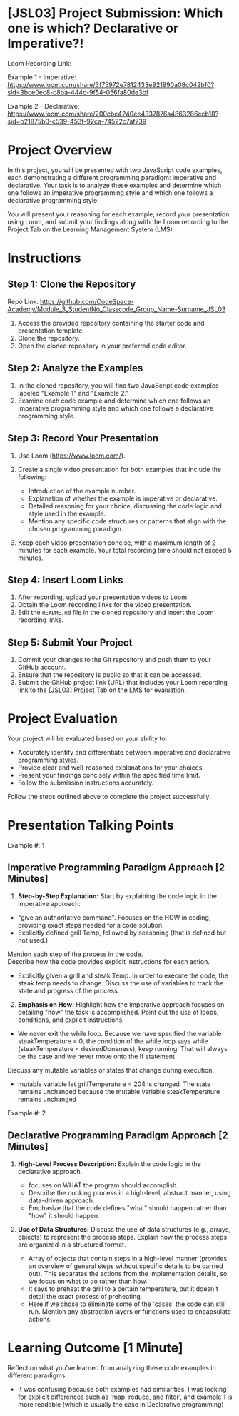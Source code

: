 # [JSL03] Project Submission: Which one is which? Declarative or Imperative?!

Loom Recording Link: 

Example 1 - Imperative:
https://www.loom.com/share/3f75972e7812433e921990a08c042bf0?sid=3bce0ec8-c8ba-444c-9f54-056fa80de3bf

Example 2 - Declarative:
https://www.loom.com/share/200cbc4240ee4337876a4863286ecb18?sid=b21875b0-c539-453f-92ca-74522c7af739

# Project Overview

In this project, you will be presented with two JavaScript code examples, each demonstrating a different programming paradigm: imperative and declarative. Your task is to analyze these examples and determine which one follows an imperative programming style and which one follows a declarative programming style. 

You will present your reasoning for each example, record your presentation using Loom, and submit your findings along with the Loom recording to the Project Tab on the Learning Management System (LMS).

# Instructions

## Step 1: Clone the Repository

Repo Link: https://github.com/CodeSpace-Academy/Module_3_StudentNo_Classcode_Group_Name-Surname_JSL03

1. Access the provided repository containing the starter code and presentation template.
2. Clone the repository.
3. Open the cloned repository in your preferred code editor.

## Step 2: Analyze the Examples

1. In the cloned repository, you will find two JavaScript code examples labeled "Example 1" and "Example 2."
2. Examine each code example and determine which one follows an imperative programming style and which one follows a declarative programming style.

## Step 3: Record Your Presentation

1. Use Loom (https://www.loom.com/).
2. Create a single video presentation for both examples that include the following:

   - Introduction of the example number.
   - Explanation of whether the example is imperative or declarative.
   - Detailed reasoning for your choice, discussing the code logic and style used in the example.
   - Mention any specific code structures or patterns that align with the chosen programming paradigm.
   
3. Keep each video presentation concise, with a maximum length of 2 minutes for each example. Your total recording time should not exceed 5 minutes.

## Step 4: Insert Loom Links

1. After recording, upload your presentation videos to Loom.
2. Obtain the Loom recording links for the video presentation.
3. Edit the `README.md` file in the cloned repository and insert the Loom recording links.
   
## Step 5: Submit Your Project
1. Commit your changes to the Git repository and push them to your GitHub account.
2. Ensure that the repository is public so that it can be accessed.
3. Submit the GitHub project link (URL) that includes your Loom recording link to the [JSL03] Project Tab on the LMS for evaluation.

# Project Evaluation

Your project will be evaluated based on your ability to:

- Accurately identify and differentiate between imperative and declarative programming styles.
- Provide clear and well-reasoned explanations for your choices.
- Present your findings concisely within the specified time limit.
- Follow the submission instructions accurately.

Follow the steps outlined above to complete the project successfully.

# Presentation Talking Points

Example #: 1

## Imperative Programming Paradigm Approach [2 Minutes]
1. **Step-by-Step Explanation:** Start by explaining the code logic in the imperative approach:
 - "give an authoritative command". Focuses on the HOW in coding, providing exact steps needed for a code solution. 
 - Explicitly defined grill Temp, followed by seasoning (that is defined but not used.)
 
   
Mention each step of the process in the code.   
Describe how the code provides explicit instructions for each action.
- Explicitly given a grill and steak Temp. In order to execute the code, the steak temp needs to change.
Discuss the use of variables to track the state and progress of the process.


2. **Emphasis on How:** Highlight how the imperative approach focuses on detailing "how" the task is accomplished.
Point out the use of loops, conditions, and explicit instructions.
- We never exit the while loop. Because we have specified the variable steakTemperature = 0, the condition of the while loop says while (steakTemperature < desiredDoneness), keep running. That will always be the case and we never move onto the If statement

Discuss any mutable variables or states that change during execution.
- mutable variable let grillTemperature = 204 is changed. The state remains unchanged because the mutable variable steakTemperature remains unchanged


Example #: 2

## Declarative Programming Paradigm Approach [2 Minutes]
1. **High-Level Process Description:** Explain the code logic in the declarative approach.
   - focuses on WHAT the program should accomplish.
   - Describe the cooking process in a high-level, abstract manner, using data-driven approach.
   - Emphasize that the code defines "what" should happen rather than "how" it should happen.

2. **Use of Data Structures:** Discuss the use of data structures (e.g., arrays, objects) to represent the process steps.
Explain how the process steps are organized in a structured format.
   - Array of objects that contain steps in a high-level manner (provides an overview of general steps without specific details to be carried out). This separates the actions from the implementation details, so we focus on what to do rather than how.
   - it says to preheat the grill to a certain temperature, but it doesn't detail the exact process of preheating.
   - Here if we chose to eliminate some of the 'cases' the code can still run.
Mention any abstraction layers or functions used to encapsulate actions.

# Learning Outcome [1 Minute]
Reflect on what you've learned from analyzing these code examples in different paradigms.
 - It was confusing because both examples had similarities. I was looking for explicit differences such as 'map, reduce, and filter', and example 1 is more readable (which is usually the case in Declarative programming)
